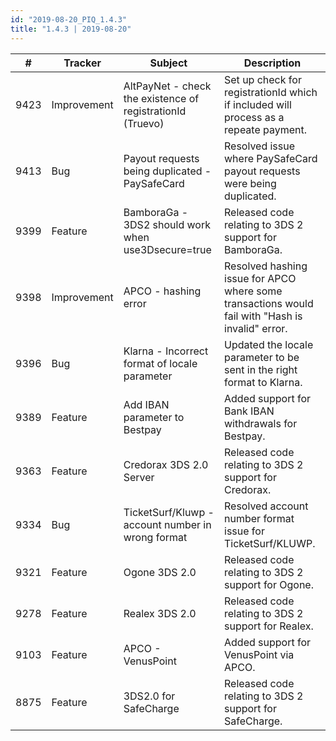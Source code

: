 ```yaml
--- 
id: "2019-08-20_PIQ_1.4.3"
title: "1.4.3 | 2019-08-20"
--- 
```



| #    | Tracker     | Subject                                                      | Description                                                                                      |
|------|-------------|--------------------------------------------------------------|--------------------------------------------------------------------------------------------------|
| 9423 | Improvement | AltPayNet - check the existence of registrationId   (Truevo) | Set up check for registrationId which if included will process as a repeate payment.             |
| 9413 | Bug         | Payout requests being duplicated - PaySafeCard               | Resolved issue where PaySafeCard payout requests were being duplicated.                          |
| 9399 | Feature     | BamboraGa - 3DS2 should work when use3Dsecure=true           | Released code relating to 3DS 2 support for BamboraGa.                                           |
| 9398 | Improvement | APCO - hashing error                                         | Resolved hashing issue for APCO where some transactions would fail with "Hash is invalid" error. |
| 9396 | Bug         | Klarna - Incorrect format of locale parameter                | Updated the locale parameter to be sent in the right format to Klarna.                           |
| 9389 | Feature     | Add IBAN parameter to Bestpay                                | Added support for Bank IBAN withdrawals for Bestpay.                                             |
| 9363 | Feature     | Credorax 3DS 2.0 Server                                      | Released code relating to 3DS 2 support for Credorax.                                            |
| 9334 | Bug         | TicketSurf/Kluwp - account number in wrong format            | Resolved account number format issue for TicketSurf/KLUWP.                                       |
| 9321 | Feature     | Ogone 3DS 2.0                                                | Released code relating to 3DS 2 support for Ogone.                                               |
| 9278 | Feature     | Realex 3DS 2.0                                               | Released code relating to 3DS 2 support for Realex.                                              |
| 9103 | Feature     | APCO - VenusPoint                                            | Added support for VenusPoint via APCO.                                                           |
| 8875 | Feature     | 3DS2.0 for SafeCharge                                        | Released code relating to 3DS 2 support for SafeCharge.                                          |
